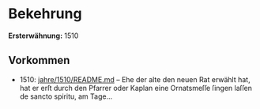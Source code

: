 # Bekehrung

**Ersterwähnung:** 1510

## Vorkommen
- 1510: [jahre/1510/README.md](../jahre/1510/README.md) – Ehe der alte den neuen Rat erwählt hat, hat er erſt
durch den Pfarrer oder Kaplan eine Ornatsmeſſe ſingen laſſen
de sancto spiritu, am Tage...
